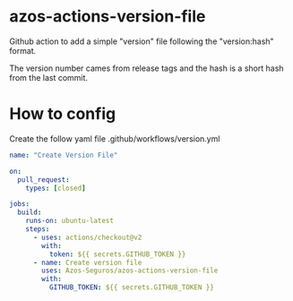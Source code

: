 # azos-actions-version-file

Github action to add a simple "version" file following the "version:hash" format.

The version number cames from release tags and the hash is a short hash from the last commit.

# How to config

Create the follow yaml file .github/workflows/version.yml

```yaml
name: "Create Version File"

on:
  pull_request:
    types: [closed]

jobs:
  build:
    runs-on: ubuntu-latest
    steps:
      - uses: actions/checkout@v2
        with:
          token: ${{ secrets.GITHUB_TOKEN }}
      - name: Create version file
        uses: Azos-Seguros/azos-actions-version-file
        with:
          GITHUB_TOKEN: ${{ secrets.GITHUB_TOKEN }}
```

